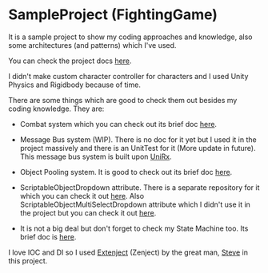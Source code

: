 # SampleProject (FightingGame)
It is a sample project to show my coding approaches and knowledge, also some architectures (and patterns) which I've used.

You can check the project docs [here](https://github.com/ATHellboy/SampleProject-FightingGame/tree/master/Docs).

I didn't make custom character controller for characters and I used Unity Physics and Rigidbody because of time.

There are some things which are good to check them out besides my coding knowledge. They are:

* Combat system which you can check out its brief doc [here](https://github.com/ATHellboy/SampleProject-FightingGame/blob/master/Docs/CombatSystem.pdf).

* Message Bus system (WIP). There is no doc for it yet but I used it in the project massively and there is an UnitTest for it (More update in future). This message bus system is built upon [UniRx](https://github.com/neuecc/UniRx).

* Object Pooling system. It is good to check out its brief doc [here](https://github.com/ATHellboy/SampleProject-FightingGame/blob/master/Docs/ObjectPoolingSystem.pdf).

* ScriptableObjectDropdown attribute. There is a separate repository for it which you can check it out [here](https://github.com/ATHellboy/ScriptableObjectDropdown). Also ScriptableObjectMultiSelectDropdown attribute which I didn't use it in the project but you can check it out [here](https://github.com/ATHellboy/ScriptableObjectMultiSelectDropdown).

* It is not a big deal but don't forget to check my State Machine too. Its brief doc is [here](https://github.com/ATHellboy/SampleProject-FightingGame/blob/master/Docs/StateMachine.pdf).

I love IOC and DI so I used [Extenject](https://github.com/svermeulen/Extenject) (Zenject) by the great man, [Steve](https://github.com/svermeulen) in this project.
